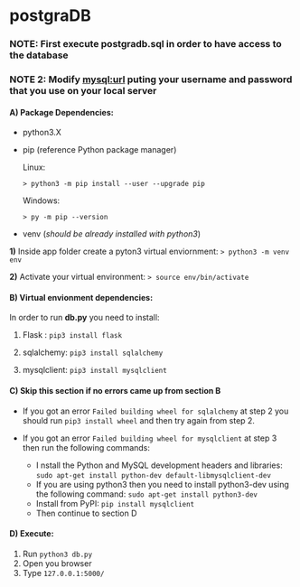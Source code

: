 # postgraDB

### NOTE: First execute postgradb.sql in order to have access to the database

### NOTE 2: Modify <u>mysql:url</u> puting your username and password that you use on your local server

#### A) Package Dependencies:
- python3.X
- pip (reference Python package manager)

	Linux:

	`> python3 -m pip install --user --upgrade pip`

 	Windows:

 	`> py -m pip --version`
- venv (*should be already installed with python3*)

**1)** Inside app folder create a pyton3 virtual enviornment: `> python3 -m venv env`

**2)** Activate your virtual environment: `> source env/bin/activate`

#### B) Virtual envionment dependencies:
In order to run **db.py** you need to install:

1. Flask : `pip3 install flask`

2. sqlalchemy: `pip3 install sqlalchemy`

3. mysqlclient: `pip3 install mysqlclient`

#### C) Skip this section if no errors came up from section B

- If you got an error `Failed building wheel for sqlalchemy` at step 2 you should run `pip3 install wheel` and then try again from step 2.

- If you got an error `Failed building wheel for mysqlclient` at step 3 then run the following commands:

	- I nstall the Python and MySQL development headers and libraries: `sudo apt-get install python-dev default-libmysqlclient-dev`
	- If you are using python3 then you need to install python3-dev using the following command:
	`sudo apt-get install python3-dev`
	- Install from PyPI: `pip install mysqlclient`
	- Then continue to section D


#### D) Execute:
1. Run `python3 db.py`
2. Open you browser
3. Type `127.0.0.1:5000/`
